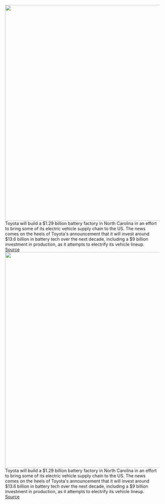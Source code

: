 <img src='https://cdn.vox-cdn.com/thumbor/T1PAUoxlHsU9NUv7H9zYuUiMBMw=/0x0:2040x1360/1200x800/filters:focal(857x517:1183x843)/cdn.vox-cdn.com/uploads/chorus_image/image/70236363/akrales_180328_2351_0623.0.jpg' width='700px' /><br/>
Toyota will build a $1.29 billion battery factory in North Carolina in an effort to bring some of its electric vehicle supply chain to the US. The news comes on the heels of Toyota's announcement that it will invest around $13.6 billion in battery tech over the next decade, including a $9 billion investment in production, as it attempts to electrify its vehicle lineup.
<a href='https://www.theverge.com/2021/12/6/22820925/toyota-battery-factory-north-carolina-electric-vehicle-ev'> Source <a/><img src='https://cdn.vox-cdn.com/thumbor/T1PAUoxlHsU9NUv7H9zYuUiMBMw=/0x0:2040x1360/1200x800/filters:focal(857x517:1183x843)/cdn.vox-cdn.com/uploads/chorus_image/image/70236363/akrales_180328_2351_0623.0.jpg' width='700px' /><br/>
Toyota will build a $1.29 billion battery factory in North Carolina in an effort to bring some of its electric vehicle supply chain to the US. The news comes on the heels of Toyota's announcement that it will invest around $13.6 billion in battery tech over the next decade, including a $9 billion investment in production, as it attempts to electrify its vehicle lineup.
<a href='https://www.theverge.com/2021/12/6/22820925/toyota-battery-factory-north-carolina-electric-vehicle-ev'> Source <a/>